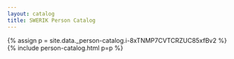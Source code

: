 ```yaml
---
layout: catalog
title: SWERIK Person Catalog
---
```

{% assign p = site.data._person-catalog.i-8xTNMP7CVTCRZUC85xfBv2 %}
{% include person-catalog.html p=p %}

